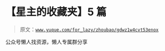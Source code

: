 # 【星主的收藏夹】5 篇

> 原文：[`www.yuque.com/for_lazy/zhoubao/gdwz1w4cvt53enox`](https://www.yuque.com/for_lazy/zhoubao/gdwz1w4cvt53enox)

公众号懒人找资源，懒人专属群分享